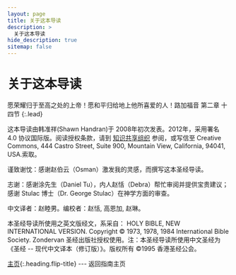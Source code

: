 ```yaml
---
layout: page
title: 关于这本导读
description: >
  关于这本导读
hide_description: true
sitemap: false
---
```

# 关于这本导读
<span class="icon-quotes-left"></span><span class="bbsg_highlight">愿荣耀归于至高之处的上帝！愿和平归给地上他所喜爱的人！</span><span class="icon-quotes-right"></span>路加福音 第二章 十四节
{:.lead}

这本导读由韩准祥(Shawn Handran)于 2008年初次发表。2012年，采用署名 4.0 协议国际版。阅读授权条款，请到 [知识共享组织](https://creativecommons.org/licenses/by/4.0/legalcode.zh-hans) 参阅，或写信至 Creative Commons, 444 Castro Street, Suite 900, Mountain View, California, 94041, USA.索取。

谨致谢忱：感谢赵伯云（Osman）激发我的灵感，而撰写这本圣经导读。

志谢：感谢涂先生（Daniel Tu），内人赵恬（Debra）帮忙审阅并提供宝贵建议；感谢 Stulac 博士（Dr. George Stulac）在神学方面的审查。

中文译者：赵睦男。编校者：赵恬, 高恩加, 赵琳。

本圣经导读所使用之英文版经文，系采自： HOLY BIBLE, NEW INTERNATIONAL VERSION. Copyright © 1973, 1978, 1984 International Bible Society. Zondervan 圣经出版社授权使用。注：本圣经导读所使用中文圣经为《圣经 -- 现代中文译本（修订版）》。版权所有 ©1995 香港圣经公会。

[主页](README.md){:.heading.flip-title} --- 返回指南主页